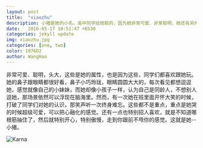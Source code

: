 ```yaml
---
layout: post
title:  "xiaozhu"
description: 小猪是她的小名，高中同学给她取的，因为她非常可爱、非常聪明，她还有另外一个小名叫大头，虽然不怎么好听，但是很符合她的气质，她的头比较大。
date:   2016-05-17 10:51:47 +0530
categories: jekyll update
img: xiaozhu.jpg
categories: [one, two]
color: 1976D2
author: WangHao
---
```

非常可爱、聪明，头大，这些是她的属性，也是因为这些，同学们都喜欢跟她玩。她的鼻子跟眼睛都很好看，鼻子小巧玲珑，眼睛圆圆大大的，每次看见都想逗逗她，感觉就像自己的小妹妹，而她却像小孩子一样，认为自己是同龄人，不想别人逗她，那场景依然可以浮现在脑海里。然而，有一次她在班里面开怀大笑的时候，打破了同学们对她的认识，那笑声听一次终身难忘。这些都不是重点，重点是她哭的时候超级可爱，可以把心融化的感觉。还有一点也特别招人喜欢，就是不知道哪根筋抽住了，然后就特别开心，特别傲慢，走到你跟前不甩你的感觉。这就是她--小猪。

![Karna]({{site.baseurl}}/images/xiaozhu-2.jpg)